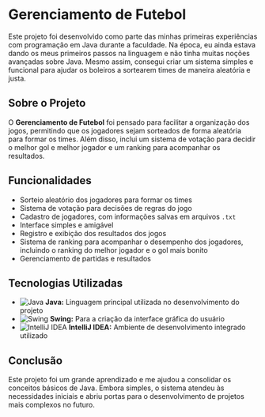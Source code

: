 # Gerenciamento de Futebol

Este projeto foi desenvolvido como parte das minhas primeiras experiências com programação em Java durante a faculdade. Na época, eu ainda estava dando os meus primeiros passos na linguagem e não tinha muitas noções avançadas sobre Java. Mesmo assim, consegui criar um sistema simples e funcional para ajudar os boleiros a sortearem times de maneira aleatória e justa.

## Sobre o Projeto

O **Gerenciamento de Futebol** foi pensado para facilitar a organização dos jogos, permitindo que os jogadores sejam sorteados de forma aleatória para formar os times. Além disso, inclui um sistema de votação para decidir o melhor gol e melhor jogador e um ranking para acompanhar os resultados.
## Funcionalidades

- Sorteio aleatório dos jogadores para formar os times
- Sistema de votação para decisões de regras do jogo
- Cadastro de jogadores, com informações salvas em arquivos `.txt`
- Interface simples e amigável
- Registro e exibição dos resultados dos jogos
- Sistema de ranking para acompanhar o desempenho dos jogadores, incluindo o ranking do melhor jogador e o gol mais bonito
- Gerenciamento de partidas e resultados

## Tecnologias Utilizadas

- ![Java](https://img.shields.io/badge/Java-ED8B00?style=for-the-badge&logo=java&logoColor=white) **Java:** Linguagem principal utilizada no desenvolvimento do projeto
- ![Swing](https://img.shields.io/badge/Swing-0095D5?style=for-the-badge&logo=java&logoColor=white) **Swing:** Para a criação da interface gráfica do usuário
- ![IntelliJ IDEA](https://img.shields.io/badge/IntelliJIDEA-000000.svg?style=for-the-badge&logo=intellij-idea&logoColor=white) **IntelliJ IDEA:** Ambiente de desenvolvimento integrado utilizado

## Conclusão

Este projeto foi um grande aprendizado e me ajudou a consolidar os conceitos básicos de Java. Embora simples, o sistema atendeu às necessidades iniciais e abriu portas para o desenvolvimento de projetos mais complexos no futuro.
